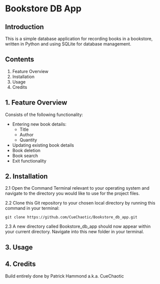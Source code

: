 # Bookstore DB App

## Introduction

This is a simple database application for recording books in a bookstore, written in
Python and using SQLite for database management.

## Contents

1. Feature Overview
2. Installation
3. Usage
4. Credits

## 1. Feature Overview

Consists of the following functionality:
* Entering new book details:
  * Title
  * Author
  * Quantity
* Updating existing book details
* Book deletion
* Book search
* Exit functionality

## 2. Installation

2.1 Open the Command Terminal relevant to your operating system and navigate to the directory
    you would like to use for the project files.

2.2 Clone this Git repository to your chosen local directory by running this command in your
    terminal:
   
    git clone https://github.com/CueChaotic/Bookstore_db_app.git

2.3 A new directory called Bookstore_db_app should now appear within your current directory.
    Navigate into this new folder in your terminal.

## 3. Usage



## 4. Credits

Build entirely done by Patrick Hammond a.k.a. CueChaotic
